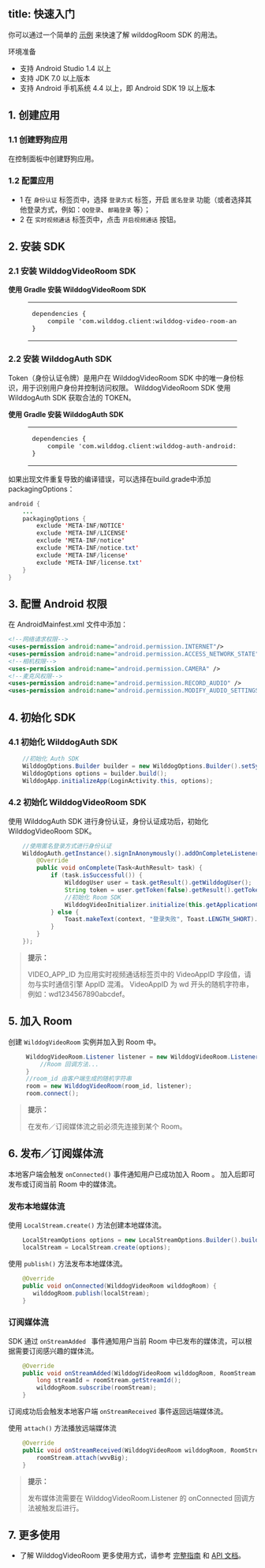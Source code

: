 
title: 快速入门
---

你可以通过一个简单的 [示例](https://github.com/WildDogTeam/video-demo-android-conference) 来快速了解 wilddogRoom SDK 的用法。


<div class="env">
    <p class="env-title">环境准备</p>
    <ul>
        <li>支持 Android Studio 1.4 以上</li>
        <li>支持 JDK 7.0 以上版本</li>
        <li>支持 Android 手机系统 4.4 以上，即 Android SDK 19 以上版本</li>
    </ul>
</div>

## 1. 创建应用

### 1.1 创建野狗应用
在控制面板中创建野狗应用。

### 1.2 配置应用

- 1 在 `身份认证` 标签页中，选择 `登录方式` 标签，开启 `匿名登录` 功能（或者选择其他登录方式，例如：`QQ登录`、`邮箱登录` 等）；
- 2 在 `实时视频通话` 标签页中，点击 `开启视频通话` 按钮。

## 2. 安装 SDK

### 2.1 安装 WilddogVideoRoom SDK

**使用 Gradle 安装 WilddogVideoRoom SDK**
<figure class="highlight java"><table><tbody><tr><td class="code"><pre><div class="line">dependencies {</div><div class="line">    compile <span class="string">&apos;com.wilddog.client:wilddog-video-room-android:<span class="room_android_v">2.0.0-beta</span>&apos;</span></div><div class="line">}</div></pre></td></tr></tbody></table></figure>

### 2.2 安装 WilddogAuth SDK

Token（身份认证令牌）是用户在 WilddogVideoRoom SDK 中的唯一身份标识，用于识别用户身份并控制访问权限。
WilddogVideoRoom SDK 使用 WilddogAuth SDK 获取合法的 TOKEN。

**使用 Gradle 安装 WilddogAuth SDK**
<figure class="highlight java"><table><tbody><tr><td class="code"><pre><div class="line">dependencies {</div><div class="line">    compile <span class="string">&apos;com.wilddog.client:wilddog-auth-android:<span class="auth_android_v">2.0.6</span>&apos;</span></div><div class="line">}</div></pre></td></tr></tbody></table></figure>

如果出现文件重复导致的编译错误，可以选择在build.grade中添加packagingOptions：

```java
android {
    ...
    packagingOptions {
        exclude 'META-INF/NOTICE'
        exclude 'META-INF/LICENSE'
        exclude 'META-INF/notice'
        exclude 'META-INF/notice.txt'
        exclude 'META-INF/license'
        exclude 'META-INF/license.txt'
    }
}
```


## 3. 配置 Android 权限

在 AndroidMainfest.xml 文件中添加：

```xml
<!--网络请求权限-->
<uses-permission android:name="android.permission.INTERNET"/>
<uses-permission android:name="android.permission.ACCESS_NETWORK_STATE"/>
<!--相机权限-->
<uses-permission android:name="android.permission.CAMERA" />
<!--麦克风权限-->
<uses-permission android:name="android.permission.RECORD_AUDIO" />
<uses-permission android:name="android.permission.MODIFY_AUDIO_SETTINGS" />

```


## 4. 初始化 SDK

### 4.1 初始化 WilddogAuth SDK

```java
    //初始化 Auth SDK
    WilddogOptions.Builder builder = new WilddogOptions.Builder().setSyncUrl("http://" + APP_ID + ".wilddogio.com");
    WilddogOptions options = builder.build();
    WilddogApp.initializeApp(LoginActivity.this, options);
```
### 4.2 初始化 WilddogVideoRoom SDK
使用 WilddogAuth SDK 进行身份认证，身份认证成功后，初始化 WilddogVideoRoom SDK。

```java
    //使用匿名登录方式进行身份认证
    WilddogAuth.getInstance().signInAnonymously().addOnCompleteListener(new OnCompleteListener<AuthResult>() {
        @Override
        public void onComplete(Task<AuthResult> task) {
            if (task.isSuccessful()) {
                WilddogUser user = task.getResult().getWilddogUser();
                String token = user.getToken(false).getResult().getToken();
                //初始化 Room SDK
                WilddogVideoInitializer.initialize(this.getApplicationContext(),VIDEO_APP_ID,token);
            } else {
                Toast.makeText(context, "登录失败", Toast.LENGTH_SHORT).show();
            }
        }
    });
```

<blockquote class="notice">
  <p><strong>提示：</strong></p>
 VIDEO_APP_ID 为应用实时视频通话标签页中的 VideoAppID 字段值，请勿与实时通信引擎 AppID 混淆。
 VideoAppID 为 wd 开头的随机字符串，例如：wd1234567890abcdef。

</blockquote>

## 5. 加入 Room
创建 `WilddogVideoRoom` 实例并加入到 Room 中。


```java
	 WilddogVideoRoom.Listener listener = new WilddogVideoRoom.Listener() {
	     //Room 回调方法...
	 }
	 //room_id 由客户端生成的随机字符串
	 room = new WilddogVideoRoom(room_id, listener);
	 room.connect();
```

<blockquote class="notice">
  <p><strong>提示：</strong></p>
在发布／订阅媒体流之前必须先连接到某个 Room。
</blockquote>

## 6. 发布／订阅媒体流
本地客户端会触发 `onConnected()` 事件通知用户已成功加入 Room 。
加入后即可发布或订阅当前 Room 中的媒体流。
### 发布本地媒体流
使用 `LocalStream.create()` 方法创建本地媒体流。

```java
    LocalStreamOptions options = new LocalStreamOptions.Builder().build();
    localStream = LocalStream.create(options);
```

使用 `publish()` 方法发布本地媒体流。

```java
	@Override
	public void onConnected(WilddogVideoRoom wilddogRoom) {
	   wilddogRoom.publish(localStream);
	}
```
### 订阅媒体流
SDK 通过 `onStreamAdded ` 事件通知用户当前 Room 中已发布的媒体流，可以根据需要订阅感兴趣的媒体流。

```java
    @Override
    public void onStreamAdded(WilddogVideoRoom wilddogRoom, RoomStream roomStream) {
        long streamId = roomStream.getStreamId();
        wilddogRoom.subscribe(roomStream);
    }
```
订阅成功后会触发本地客户端 `onStreamReceived` 事件返回远端媒体流。

使用 `attach()` 方法播放远端媒体流

```java
	@Override
	public void onStreamReceived(WilddogVideoRoom wilddogRoom, RoomStream roomStream) {
	    roomStream.attach(wvvBig);
	}
```

<blockquote class="notice">
  <p><strong>提示：</strong></p>
 发布媒体流需要在 WilddogVideoRoom.Listener 的 onConnected 回调方法被触发后进行。
 </blockquote>

## 7. 更多使用

- 了解 WilddogVideoRoom 更多使用方式，请参考 [完整指南](/conference/Android/guide/0-concepts.html) 和 [API 文档](/conference/Android/api/wilddog-video-initializer.html)。
